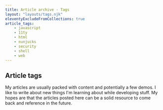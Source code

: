 ```yaml
---
title: Article archive - Tags
layout: "layouts/tags.njk"
eleventyExcludeFromCollections: true
article_tags: 
    - javascript
    - 11ty
    - html
    - nunjucks
    - security
    - shell
    - web
---
```


## Article tags

My articles are usually packed with content and potentially a few demos. I like to write about new things I'm learning about while developing stuff. My hopes are that the articles posted here can be a solid resource to come back and reference in the future. 

